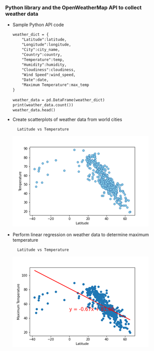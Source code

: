 ### Python library and the OpenWeatherMap API to collect weather data

* Sample Python API code
    
    ```
    weather_dict = {
        "Latitude":latitude,
        "Longitude":longitude,
        "City":city_name,
        "Country":country,
        "Temperature":temp,
        "Humidity":humidity,
        "Cloudiness":cloudiness,
        "Wind Speed":wind_speed,
        "Date":date,
        "Maximum Temperature":max_temp    
    }

    weather_data = pd.DataFrame(weather_dict)
    print(weather_data.count())
    weather_data.head()
    ```

* Create scatterplots of weather data from world cities

        Latitude vs Temperature
    ![plot01](WeatherPy_output/plot01.png)
<!--         
        Latitude vs Humidity
    ![plot02](WeatherPy_output/plot02.png)

        Latitude vs Cloudiness
    ![plot03](WeatherPy_output/plot03.png) 

        Latitude vs Wind Speed
    ![plot04](WeatherPy_output/plot04.png) 
 -->

* Perform linear regression on weather data to determine maximum temperature

        Latitude vs Temperature
    ![plot05](WeatherPy_output/plot05.png)
